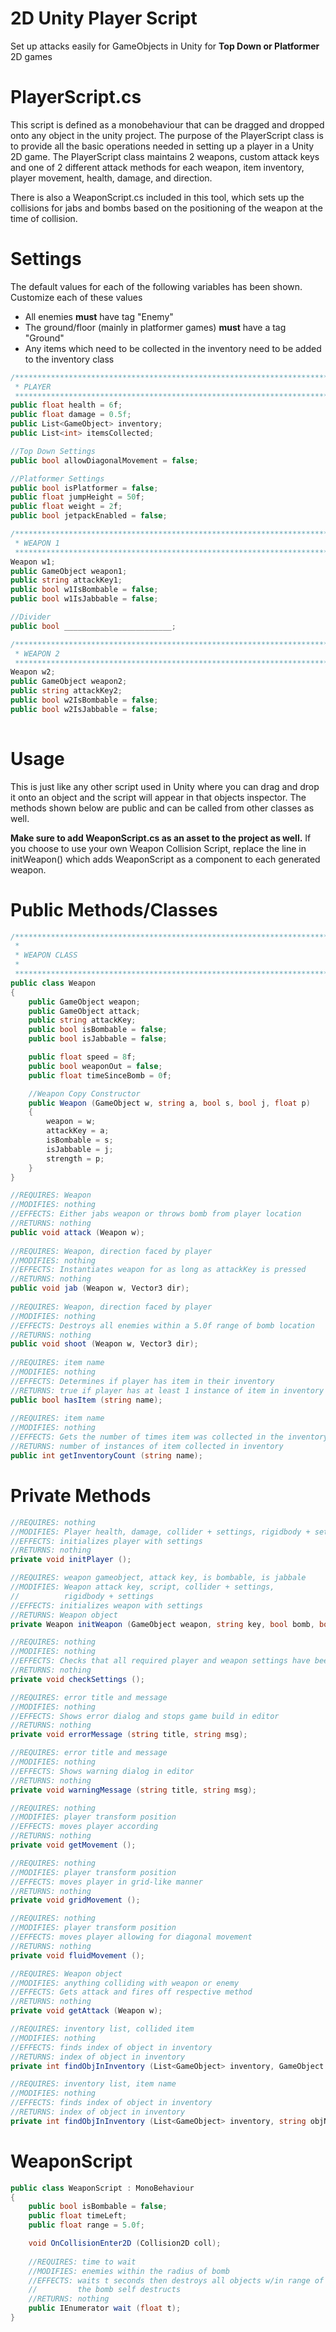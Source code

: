 2D Unity Player Script
======================

Set up attacks easily for GameObjects in Unity for **Top Down or Platformer** 2D games

PlayerScript.cs
===============

This script is defined as a monobehaviour that can be dragged and dropped onto any object in the unity project.  The purpose of the PlayerScript class is to provide all the basic operations needed in setting up a player in a Unity 2D game.  The PlayerScript class maintains 2 weapons, custom attack keys and one of 2 different attack methods for each weapon, item inventory, player movement, health, damage, and direction.

There is also a WeaponScript.cs included in this tool, which sets up the collisions for jabs and bombs based on the positioning of the weapon at the time of collision. 

Settings
========
The default values for each of the following variables has been shown. Customize each of these values 

* All enemies **must** have tag "Enemy"
* The ground/floor (mainly in platformer games) **must** have a tag "Ground"
* Any items which need to be collected in the inventory need to be added to the inventory class


```C#
/***************************************************************************
 * PLAYER
 **************************************************************************/
public float health = 6f;
public float damage = 0.5f;  
public List<GameObject> inventory;
public List<int> itemsCollected;

//Top Down Settings
public bool allowDiagonalMovement = false;

//Platformer Settings
public bool isPlatformer = false;
public float jumpHeight = 50f;
public float weight = 2f;
public bool jetpackEnabled = false;

/****************************************************************************
 * WEAPON 1
 ****************************************************************************/
Weapon w1;
public GameObject weapon1;
public string attackKey1;
public bool w1IsBombable = false;
public bool w1IsJabbable = false;

//Divider
public bool ________________________;

/****************************************************************************
 * WEAPON 2
 ****************************************************************************/
Weapon w2;
public GameObject weapon2;
public string attackKey2;
public bool w2IsBombable = false;
public bool w2IsJabbable = false;
		
```

Usage
=============
This is just like any other script used in Unity where you can drag and drop it onto an object and the script will appear in that objects inspector. The methods shown below are public and can be called from other classes as well. 

**Make sure to add WeaponScript.cs as an asset to the project as well.** If you choose to use your own Weapon Collision Script, replace the line in initWeapon() which adds WeaponScript as a component to each generated weapon.

Public Methods/Classes
======================

```C#
/****************************************************************************
 * 
 * WEAPON CLASS
 * 
 ****************************************************************************/
public class Weapon
{
    public GameObject weapon;
    public GameObject attack;
    public string attackKey;
    public bool isBombable = false;
    public bool isJabbable = false;

    public float speed = 8f;
    public bool weaponOut = false;
    public float timeSinceBomb = 0f;

    //Weapon Copy Constructor
    public Weapon (GameObject w, string a, bool s, bool j, float p)
    {
        weapon = w;
        attackKey = a;
        isBombable = s;
        isJabbable = j;
        strength = p;
    }
}

//REQUIRES: Weapon
//MODIFIES: nothing
//EFFECTS: Either jabs weapon or throws bomb from player location
//RETURNS: nothing
public void attack (Weapon w);
		
//REQUIRES: Weapon, direction faced by player
//MODIFIES: nothing
//EFFECTS: Instantiates weapon for as long as attackKey is pressed
//RETURNS: nothing
public void jab (Weapon w, Vector3 dir);
    
//REQUIRES: Weapon, direction faced by player
//MODIFIES: nothing
//EFFECTS: Destroys all enemies within a 5.0f range of bomb location
//RETURNS: nothing
public void shoot (Weapon w, Vector3 dir);
    
//REQUIRES: item name
//MODIFIES: nothing
//EFFECTS: Determines if player has item in their inventory
//RETURNS: true if player has at least 1 instance of item in inventory
public bool hasItem (string name);
    
//REQUIRES: item name
//MODIFIES: nothing
//EFFECTS: Gets the number of times item was collected in the inventory
//RETURNS: number of instances of item collected in inventory
public int getInventoryCount (string name);

```

Private Methods
===============

```C#
//REQUIRES: nothing
//MODIFIES: Player health, damage, collider + settings, rigidbody + settings
//EFFECTS: initializes player with settings
//RETURNS: nothing
private void initPlayer ();

//REQUIRES: weapon gameobject, attack key, is bombable, is jabbale
//MODIFIES: Weapon attack key, script, collider + settings, 
//          rigidbody + settings
//EFFECTS: initializes weapon with settings
//RETURNS: Weapon object
private Weapon initWeapon (GameObject weapon, string key, bool bomb, bool jab);

//REQUIRES: nothing
//MODIFIES: nothing
//EFFECTS: Checks that all required player and weapon settings have been set
//RETURNS: nothing
private void checkSettings ();

//REQUIRES: error title and message
//MODIFIES: nothing
//EFFECTS: Shows error dialog and stops game build in editor
//RETURNS: nothing
private void errorMessage (string title, string msg);

//REQUIRES: error title and message
//MODIFIES: nothing
//EFFECTS: Shows warning dialog in editor
//RETURNS: nothing
private void warningMessage (string title, string msg);

//REQUIRES: nothing
//MODIFIES: player transform position
//EFFECTS: moves player according
//RETURNS: nothing
private void getMovement ();

//REQUIRES: nothing
//MODIFIES: player transform position
//EFFECTS: moves player in grid-like manner
//RETURNS: nothing
private void gridMovement ();

//REQUIRES: nothing
//MODIFIES: player transform position
//EFFECTS: moves player allowing for diagonal movement
//RETURNS: nothing
private void fluidMovement ();

//REQUIRES: Weapon object
//MODIFIES: anything colliding with weapon or enemy
//EFFECTS: Gets attack and fires off respective method 
//RETURNS: nothing
private void getAttack (Weapon w);

//REQUIRES: inventory list, collided item
//MODIFIES: nothing
//EFFECTS: finds index of object in inventory
//RETURNS: index of object in inventory
private int findObjInInventory (List<GameObject> inventory, GameObject obj);

//REQUIRES: inventory list, item name
//MODIFIES: nothing
//EFFECTS: finds index of object in inventory
//RETURNS: index of object in inventory
private int findObjInInventory (List<GameObject> inventory, string objName);

```

WeaponScript
============

```C#
public class WeaponScript : MonoBehaviour
{ 
    public bool isBombable = false;
    public float timeLeft;
    public float range = 5.0f;

    void OnCollisionEnter2D (Collision2D coll);
  
    //REQUIRES: time to wait
    //MODIFIES: enemies within the radius of bomb
    //EFFECTS: waits t seconds then destroys all objects w/in range of bomb, then
    //         the bomb self destructs
    //RETURNS: nothing
    public IEnumerator wait (float t);
}

```